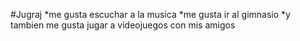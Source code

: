 #Jugraj
*me gusta escuchar a la musica
*me gusta ir al gimnasio
*y tambien me gusta jugar a videojuegos con mis amigos
